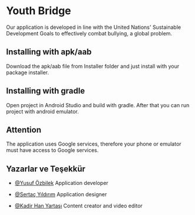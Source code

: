 
# Youth Bridge

Our application is developed in line with the United Nations' Sustainable Development Goals to effectively combat bullying, a global problem.


## Installing with apk/aab
Download the apk/aab file from Installer folder and just install with your package installer.
## Installing with gradle
Open project in Android Studio and build with gradle. After that you can run project with android emulator.


  
## Attention

The application uses Google services, therefore your phone or emulator must have access to Google services.

  
## Yazarlar ve Teşekkür

- [@Yusuf Özbilek](https://github.com/yusufozbilek) Application developer
- [@Sertaç Yıldırım](https://github.com/Sertac1911u) Application designer

- [@Kadir Han Yartaşı](https://github.com/kadirhanyartasi) Content creator and video editor
